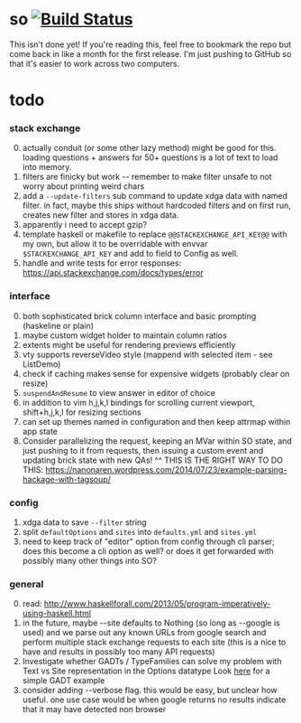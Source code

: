 # so [![Build Status](https://travis-ci.org/samtay/so.svg?branch=master)](https://travis-ci.org/samtay/so)


This isn't done yet! If you're reading this, feel free to bookmark the repo but
come back in like a month for the first release. I'm just pushing to GitHub so
that it's easier to work across two computers.

# todo

### stack exchange
0. actually conduit (or some other lazy method) might be good for this.
   loading questions + answers for 50+ questions is a lot of text to load into
   memory.
1. filters are finicky but work -- remember to make filter unsafe to not worry
   about printing weird chars
2. add a `--update-filters` sub command to update xdga data with named filter.
   in fact, maybe this ships without hardcoded filters and on first run, creates new
   filter and stores in xdga data.
3. apparently i need to accept gzip?
4. template haskell or makefile to replace `@@STACKEXCHANGE_API_KEY@@` with my
   own, but allow it to be overridable with envvar `$STACKEXCHANGE_API_KEY` and
   add to field to Config as well.
5. handle and write tests for error responses: https://api.stackexchange.com/docs/types/error

### interface
0. both sophisticated brick column interface and basic prompting (haskeline or
   plain)
1. maybe custom widget holder to maintain column ratios
2. extents might be useful for rendering previews efficiently
3. vty supports reverseVideo style (mappend with selected item - see ListDemo)
4. check if caching makes sense for expensive widgets (probably clear on
   resize)
5. `suspendAndResume` to view answer in editor of choice
6. in addition to vim h,j,k,l bindings for scrolling current viewport,
   shift+h,j,k,l for resizing sections
7. can set up themes named in configuration and then keep attrmap within app state
3. Consider parallelizing the request, keeping an MVar within SO state, and
   just pushing to it from requests, then issuing a custom event and updating
   brick state with new QAs!
   ^^ THIS IS THE RIGHT WAY TO DO THIS:
   https://nanonaren.wordpress.com/2014/07/23/example-parsing-hackage-with-tagsoup/

### config
1. xdga data to save `--filter` string
2. split `defaultOptions` and `sites` into `defaults.yml` and `sites.yml`
3. need to keep track of "editor" option from config through cli parser; does this
   become a cli option as well? or does it get forwarded with possibly many other things
   into SO?

### general
0. read: http://www.haskellforall.com/2013/05/program-imperatively-using-haskell.html
1. in the future, maybe --site defaults to Nothing (so long as --google is
   used) and we parse out any known URLs from google search and perform
   multiple stack exchange requests to each site (this is a nice to have and
   results in possibly too many API requests)
2. Investigate whether GADTs / TypeFamilies can solve my problem with Text vs
   Site representation in the Options datatype
   Look [here](https://github.com/aviaviavi/confetti/blob/master/src/Lib.hs) for a simple GADT example
3. consider adding --verbose flag. this would be easy, but unclear how useful.
   one use case would be when google returns no results indicate that it may
   have detected non browser
